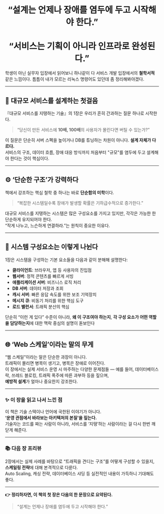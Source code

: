 # <center> “설계는 언제나 장애를 염두에 두고 시작해야 한다.”</center>
# <center> “서비스는 기획이 아니라 인프라로 완성된다.” </center>

학생이 아닌 실무자 입장에서 읽어보니 하나같이 다 서비스 개발 입장에서의 **철학서적** 같은 느낌이다.
틈틈이 내가 모르는 리눅스 명령어도 있던데 좀 정리해봐야겠다.

---

## 📌 대규모 서비스를 설계하는 첫걸음

『대규모 서비스를 지탱하는 기술』의 1장은 우리가 흔히 간과하는 질문 하나로 시작한다.

> “당신이 만든 서비스에 **10배, 100배**의 사용자가 몰린다면 버틸 수 있는가?”

이 질문은 단순히 서버 스펙을 높이거나 DB를 튜닝하는 차원이 아니다. **설계 자체가 다르다.**  
서비스의 구조, 데이터 흐름, 장애 대응 방식까지 처음부터 "규모"를 염두에 두고 설계해야 한다는 것이 핵심이다.

---

## ⚙️ ‘단순한 구조’가 강력하다

책에서 강조하는 핵심 철학 중 하나는 바로 **단순함의 미학**이다.

> “복잡한 시스템일수록 장애가 발생할 확률은 기하급수적으로 증가한다.”

대규모 서비스를 지탱하는 시스템은 많은 구성요소를 가지고 있지만, 각각은 가능한 한 단순하게 유지되어야 한다.  
“작게 나누고, 느슨하게 연결하라.”는 원칙이 중요한 이유다.

---

## 🧱 시스템 구성요소는 이렇게 나뉜다

1장은 시스템을 구성하는 기본 요소들을 다음과 같이 분해해 설명한다:

-   **클라이언트**: 브라우저, 앱 등 사용자의 진입점
-   **웹서버**: 정적 콘텐츠를 빠르게 서빙
-   **애플리케이션 서버**: 비즈니스 로직 처리
-   **DB 서버**: 데이터 저장과 조회
-   **캐시 서버**: 빠른 응답 속도를 위한 보조 기억장치
-   **메시지 큐**: 비동기 처리를 위한 핵심 도구
-   **로드 밸런서**: 트래픽 분산의 핵심

단순히 “이런 게 있다” 수준이 아니라, **왜 이 구조여야 하는지**, **각 구성 요소가 어떤 역할을 담당하는지**에 대한 맥락 중심의 설명이 돋보인다

---

## 🌐 ‘Web 스케일’이라는 말의 무게

“웹 스케일”이라는 말은 단순한 과장이 아니다.  
트래픽이 몰리면 병목이 생기고, 병목은 장애로 이어진다.  
이 장에서는 실제 서비스 운영 시 마주하는 다양한 문제점들 — 예를 들어, 데이터베이스 락, 쓰레드 블로킹, 트래픽 폭주에 따른 과부하 등을 짚으며,  
**예방적 설계**가 얼마나 중요한지 강조한다.

---

### ✨ 이 장을 읽고 나서 느낀 점

이 책은 기술 스택이나 언어에 국한된 이야기가 아니다.  
**‘운영 관점에서 바라보는 아키텍처의 본질’을 짚는다.**  
기술자는 코드를 짜는 사람이 아니라, 서비스를 ‘지탱’하는 사람이라는 걸 다시 한번 깨닫게 해준다.

---

### 📚 다음 장 프리뷰

2장에서는 실제 사례를 바탕으로 “트래픽을 견디는 구조”를 어떻게 구성할 수 있을지, **스케일링 전략**에 대해 본격적으로 다룬다.  
Auto Scaling, 캐싱 전략, 데이터베이스 샤딩 등 실전적인 내용이 가득하니 기대해도 좋다.

---

**👉 정리하자면, 이 책의 첫 장은 다음의 한 문장으로 요약된다.**

> “설계는 언제나 장애를 염두에 두고 시작해야 한다.”